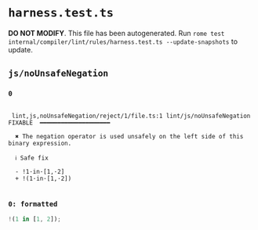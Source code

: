 # `harness.test.ts`

**DO NOT MODIFY**. This file has been autogenerated. Run `rome test internal/compiler/lint/rules/harness.test.ts --update-snapshots` to update.

## `js/noUnsafeNegation`

### `0`

```

 lint,js,noUnsafeNegation/reject/1/file.ts:1 lint/js/noUnsafeNegation  FIXABLE  ━━━━━━━━━━━━━━━━━━━━

  ✖ The negation operator is used unsafely on the left side of this binary expression.

  ℹ Safe fix

  - !1·in·[1,·2]
  + !(1·in·[1,·2])


```

### `0: formatted`

```ts
!(1 in [1, 2]);

```
